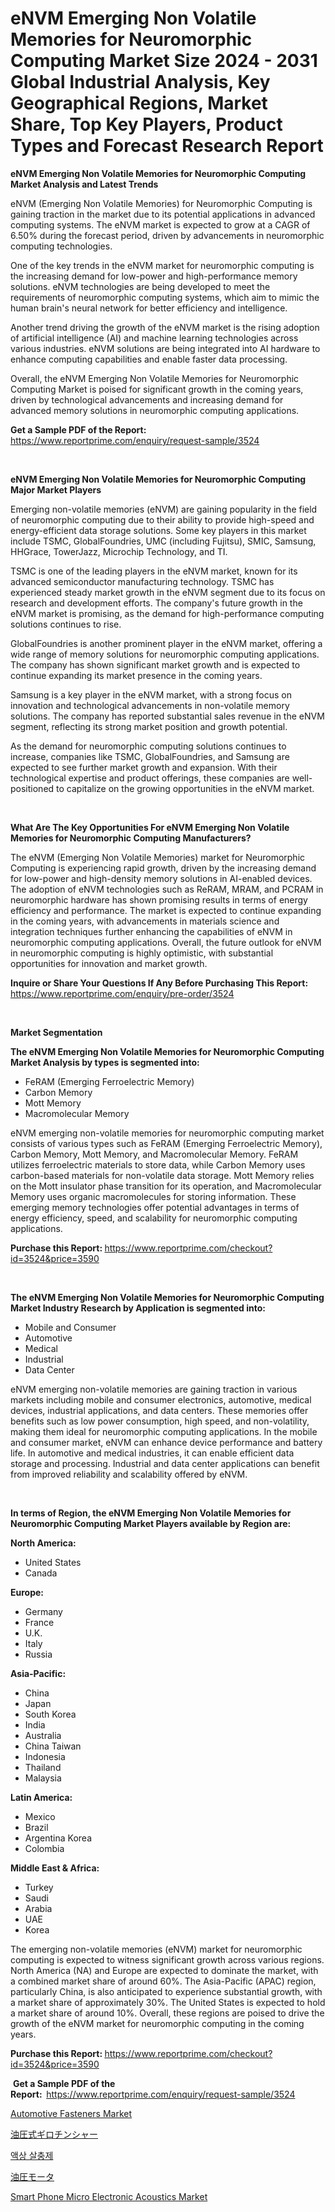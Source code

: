 <p><h1>eNVM Emerging Non Volatile Memories for Neuromorphic Computing Market Size 2024 - 2031 Global Industrial Analysis, Key Geographical Regions, Market Share, Top Key Players, Product Types and Forecast Research Report</h1></p><p><strong>eNVM Emerging Non Volatile Memories for Neuromorphic Computing Market Analysis and Latest Trends</strong></p>
<p><p>eNVM (Emerging Non Volatile Memories) for Neuromorphic Computing is gaining traction in the market due to its potential applications in advanced computing systems. The eNVM market is expected to grow at a CAGR of 6.50% during the forecast period, driven by advancements in neuromorphic computing technologies.</p><p>One of the key trends in the eNVM market for neuromorphic computing is the increasing demand for low-power and high-performance memory solutions. eNVM technologies are being developed to meet the requirements of neuromorphic computing systems, which aim to mimic the human brain's neural network for better efficiency and intelligence.</p><p>Another trend driving the growth of the eNVM market is the rising adoption of artificial intelligence (AI) and machine learning technologies across various industries. eNVM solutions are being integrated into AI hardware to enhance computing capabilities and enable faster data processing.</p><p>Overall, the eNVM Emerging Non Volatile Memories for Neuromorphic Computing Market is poised for significant growth in the coming years, driven by technological advancements and increasing demand for advanced memory solutions in neuromorphic computing applications.</p></p>
<p><strong>Get a Sample PDF of the Report:&nbsp;</strong> <a href="https://www.reportprime.com/enquiry/request-sample/3524">https://www.reportprime.com/enquiry/request-sample/3524</a></p>
<p>&nbsp;</p>
<p><strong>eNVM Emerging Non Volatile Memories for Neuromorphic Computing Major Market Players</strong></p>
<p><p>Emerging non-volatile memories (eNVM) are gaining popularity in the field of neuromorphic computing due to their ability to provide high-speed and energy-efficient data storage solutions. Some key players in this market include TSMC, GlobalFoundries, UMC (including Fujitsu), SMIC, Samsung, HHGrace, TowerJazz, Microchip Technology, and TI.</p><p>TSMC is one of the leading players in the eNVM market, known for its advanced semiconductor manufacturing technology. TSMC has experienced steady market growth in the eNVM segment due to its focus on research and development efforts. The company's future growth in the eNVM market is promising, as the demand for high-performance computing solutions continues to rise.</p><p>GlobalFoundries is another prominent player in the eNVM market, offering a wide range of memory solutions for neuromorphic computing applications. The company has shown significant market growth and is expected to continue expanding its market presence in the coming years.</p><p>Samsung is a key player in the eNVM market, with a strong focus on innovation and technological advancements in non-volatile memory solutions. The company has reported substantial sales revenue in the eNVM segment, reflecting its strong market position and growth potential.</p><p>As the demand for neuromorphic computing solutions continues to increase, companies like TSMC, GlobalFoundries, and Samsung are expected to see further market growth and expansion. With their technological expertise and product offerings, these companies are well-positioned to capitalize on the growing opportunities in the eNVM market.</p></p>
<p>&nbsp;</p>
<p><strong>What Are The Key Opportunities For eNVM Emerging Non Volatile Memories for Neuromorphic Computing Manufacturers?</strong></p>
<p><p>The eNVM (Emerging Non Volatile Memories) market for Neuromorphic Computing is experiencing rapid growth, driven by the increasing demand for low-power and high-density memory solutions in AI-enabled devices. The adoption of eNVM technologies such as ReRAM, MRAM, and PCRAM in neuromorphic hardware has shown promising results in terms of energy efficiency and performance. The market is expected to continue expanding in the coming years, with advancements in materials science and integration techniques further enhancing the capabilities of eNVM in neuromorphic computing applications. Overall, the future outlook for eNVM in neuromorphic computing is highly optimistic, with substantial opportunities for innovation and market growth.</p></p>
<p><strong>Inquire or Share Your Questions If Any Before Purchasing This Report:</strong> <a href="https://www.reportprime.com/enquiry/pre-order/3524">https://www.reportprime.com/enquiry/pre-order/3524</a></p>
<p>&nbsp;</p>
<p><strong>Market Segmentation</strong></p>
<p><strong>The eNVM Emerging Non Volatile Memories for Neuromorphic Computing Market Analysis by types is segmented into:</strong></p>
<p><ul><li>FeRAM (Emerging Ferroelectric Memory)</li><li>Carbon Memory</li><li>Mott Memory</li><li>Macromolecular Memory</li></ul></p>
<p><p>eNVM emerging non-volatile memories for neuromorphic computing market consists of various types such as FeRAM (Emerging Ferroelectric Memory), Carbon Memory, Mott Memory, and Macromolecular Memory. FeRAM utilizes ferroelectric materials to store data, while Carbon Memory uses carbon-based materials for non-volatile data storage. Mott Memory relies on the Mott insulator phase transition for its operation, and Macromolecular Memory uses organic macromolecules for storing information. These emerging memory technologies offer potential advantages in terms of energy efficiency, speed, and scalability for neuromorphic computing applications.</p></p>
<p><strong>Purchase this Report:&nbsp;</strong><a href="https://www.reportprime.com/checkout?id=3524&price=3590">https://www.reportprime.com/checkout?id=3524&price=3590</a></p>
<p>&nbsp;</p>
<p><strong>The eNVM Emerging Non Volatile Memories for Neuromorphic Computing Market Industry Research by Application is segmented into:</strong></p>
<p><ul><li>Mobile and Consumer</li><li>Automotive</li><li>Medical</li><li>Industrial</li><li>Data Center</li></ul></p>
<p><p>eNVM emerging non-volatile memories are gaining traction in various markets including mobile and consumer electronics, automotive, medical devices, industrial applications, and data centers. These memories offer benefits such as low power consumption, high speed, and non-volatility, making them ideal for neuromorphic computing applications. In the mobile and consumer market, eNVM can enhance device performance and battery life. In automotive and medical industries, it can enable efficient data storage and processing. Industrial and data center applications can benefit from improved reliability and scalability offered by eNVM.</p></p>
<p>&nbsp;</p>
<p><strong>In terms of Region, the eNVM Emerging Non Volatile Memories for Neuromorphic Computing Market Players available by Region are:</strong></p>
<p>
    <p> <strong> North America: </strong>
        <ul>
            <li>United States</li>
            <li>Canada</li>
        </ul>
        </p> 
    <p> <strong> Europe: </strong>
        <ul>
            <li>Germany</li>
            <li>France</li>
            <li>U.K.</li>
            <li>Italy</li>
            <li>Russia</li>
        </ul>
        </p> 
    <p> <strong> Asia-Pacific: </strong>
        <ul>
            <li>China</li>
            <li>Japan</li>
            <li>South Korea</li>
            <li>India</li>
            <li>Australia</li>
            <li>China Taiwan</li>
            <li>Indonesia</li>
            <li>Thailand</li>
            <li>Malaysia</li>
        </ul>
        </p> 
    <p> <strong> Latin America: </strong>
        <ul>
            <li>Mexico</li>
            <li>Brazil</li>
            <li>Argentina Korea</li>
            <li>Colombia</li>
        </ul>
        </p> 
    <p> <strong> Middle East & Africa: </strong>
        <ul>
            <li>Turkey</li>
            <li>Saudi</li>
            <li>Arabia</li>
            <li>UAE</li>
            <li>Korea</li>
        </ul>
    </p>
    </p>
<p><p>The emerging non-volatile memories (eNVM) market for neuromorphic computing is expected to witness significant growth across various regions. North America (NA) and Europe are expected to dominate the market, with a combined market share of around 60%. The Asia-Pacific (APAC) region, particularly China, is also anticipated to experience substantial growth, with a market share of approximately 30%. The United States is expected to hold a market share of around 10%. Overall, these regions are poised to drive the growth of the eNVM market for neuromorphic computing in the coming years.</p></p>
<p><strong>Purchase this Report: </strong><a href="https://www.reportprime.com/checkout?id=3524&price=3590">https://www.reportprime.com/checkout?id=3524&price=3590</a></p>
<p>&nbsp;<strong>Get a Sample PDF of the Report:&nbsp;&nbsp;</strong><a href="https://www.reportprime.com/enquiry/request-sample/3524">https://www.reportprime.com/enquiry/request-sample/3524</a></p>
<p><strong></strong></p>
<p><p><a href="https://issuu.com/reportprime-2/docs/automotive-fasteners-market-size-2030.pptx">Automotive Fasteners Market</a></p><p><a href="https://github.com/xemfu2379520/Market-Research-Report-List-1/blob/main/789709014417.md">油圧式ギロチンシャー</a></p><p><a href="https://github.com/khytkeqagplkzqvh/Market-Research-Report-List-1/blob/main/793648813584.md">액상 살충제</a></p><p><a href="https://github.com/bucuel854722/Market-Research-Report-List-1/blob/main/652504814418.md">油圧モータ</a></p><p><a href="https://github.com/cecuraprangm/Market-Research-Report-List-2/blob/main/smart-phone-micro-electronic-acoustics-market.md">Smart Phone Micro Electronic Acoustics Market</a></p></p>